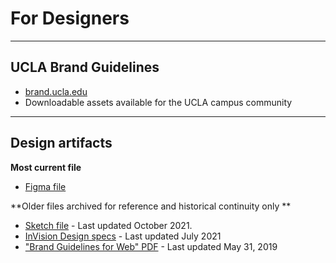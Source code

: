 # For Designers

---

## UCLA Brand Guidelines

- [brand.ucla.edu](https://brand.ucla.edu/)
- Downloadable assets available for the UCLA campus community

---

## Design artifacts

**Most current file**

- [Figma file](https://www.figma.com/file/vdqZ9fq7EvNj3JHU7eOVnK/UCLA-Web-Components?node-id=0%3A1)

**Older files archived for reference and historical continuity only **

- [Sketch file](https://www.sketch.com/s/7b38d005-c322-4408-bd61-bc7a42ab1c48) - Last updated October 2021.
- [InVision Design specs](https://ucla.invisionapp.com/console/share/N432UW4RFU) - Last updated July 2021
- ["Brand Guidelines for Web" PDF](https://drive.google.com/file/d/1EGv_HxFsJ7xGsyGNIaxWHT6OPJpb3e5h/view)  - Last updated May 31, 2019

